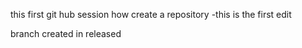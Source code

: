 this first git hub session 
how create a repository
-this is the first edit 

branch created in released

